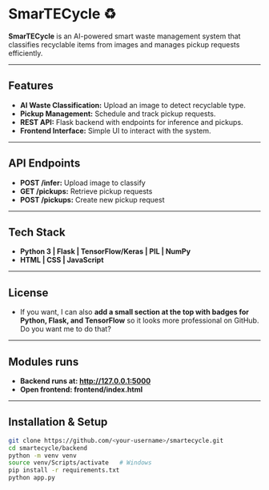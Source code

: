 # SmarTECycle ♻️

**SmarTECycle** is an AI-powered smart waste management system that classifies recyclable items from images and manages pickup requests efficiently.  

---

## Features
- **AI Waste Classification:** Upload an image to detect recyclable type.  
- **Pickup Management:** Schedule and track pickup requests.  
- **REST API:** Flask backend with endpoints for inference and pickups.  
- **Frontend Interface:** Simple UI to interact with the system.  

---

## API Endpoints
- **POST /infer:** Upload image to classify
- **GET /pickups:** Retrieve pickup requests
- **POST /pickups:** Create new pickup request 

---

## Tech Stack
- **Python 3 | Flask | TensorFlow/Keras | PIL | NumPy**
- **HTML | CSS | JavaScript**

---

## License

- If you want, I can also **add a small section at the top with badges for Python, Flask, and TensorFlow** so it looks more professional on GitHub. Do you want me to do that?


---

## Modules runs 
- **Backend runs at: http://127.0.0.1:5000**
- **Open frontend: frontend/index.html**

---
## Installation & Setup
```bash
git clone https://github.com/<your-username>/smartecycle.git
cd smartecycle/backend
python -m venv venv
source venv/Scripts/activate   # Windows
pip install -r requirements.txt
python app.py
